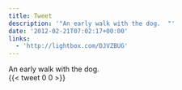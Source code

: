 ```yaml
---
title: Tweet
description: '"An early walk with the dog.  "'
date: '2012-02-21T07:02:17+00:00'
links:
  - 'http://lightbox.com/DJVZBUG'
---
```

An early walk with the dog.  
      {{< tweet 0 0 >}}
    
